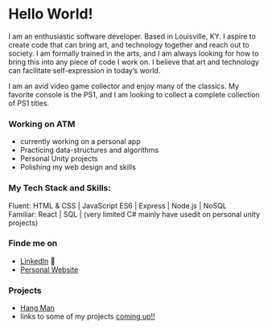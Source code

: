 # Hello World! 

I am an enthusiastic software developer. Based in Louisville, KY.  I aspire to create code that can bring art, and technology together and reach out to society. I am formally trained in the arts, and I am always looking for how to bring this into any piece of code I work on. I believe that art and technology can facilitate self-expression in today’s world.

I am an avid video game collector and enjoy many of the classics. My favorite console is the PS1, and I am looking to collect a complete collection of PS1 titles. 

### Working on ATM
- currently working on a personal app
- Practicing data-structures and algorithms 
- Personal Unity projects
- Polishing my web design and skills

### My Tech Stack and Skills:
Fluent: HTML & CSS | JavaScript ES6 | Express | Node.js | NoSQL <br />
Familiar: React | SQL | (very limited C# mainly have usedit on personal unity projects)

### Finde me on 
-  <a href="https://www.linkedin.com/in/christian-munoz-ruiz-/">LinkedIn</a> 💼
-  <a href="https://chrisgmr.github.io/Profile/">Personal Website</a>
### Projects
- <a href="https://chrisgmr.github.io/Hangman/">Hang Man</a>
- links to some of my projects <a href="comingupsoon.com">coming up!!</a>
